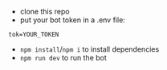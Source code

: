 * clone this repo
* put your bot token in a .env file:
```
tok=YOUR_TOKEN
```
* `npm install`/`npm i` to install dependencies
* `npm run dev` to run the bot
